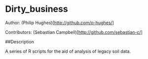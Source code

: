 Dirty_business
==============

Author: (Philip Hughes)[http://github.com/p-hughes/]

Contributors: (Sebastian Campbell)[http://github.com/sebastian-c/]

##Description

A series of R scripts for the aid of analysis of legacy soil data.